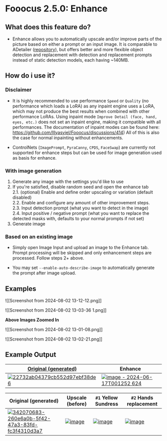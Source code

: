 # Fooocus 2.5.0: Enhance
## What does this feature do?

- Enhance allows you to automatically upscale and/or improve parts of the picture based on either a prompt or an input image. It is comparable to ADetailer ([repository](https://github.com/Bing-su/adetailer)), but offers better and more flexible object detection and replacement with detection and replacement prompts instead of static detection models, each having ~140MB.

## How do i use it?

### Disclaimer

- It is highly recommended to use performance `Speed` or `Quality` (no performance which loads a LoRA) as any inpaint engine uses a LoRA, which may not produce the best results when combined with other performance LoRAs. Using inpaint mode `Improve Detail (face, hand, eyes, etc.)` does not set an inpaint engine, making it compatible with all performances. The documentation of inpaint modes can be found here: https://github.com/lllyasviel/Fooocus/discussions/414) All of this is also the case for normal inpainting without enhancements.

- ControlNets (`ImagePrompt`, `PyraCanny`, `CPDS`, `FaceSwap`) are currently not supported for enhance steps but can be used for image generation used as basis for enhance.

### With image generation

1. Generate any image with the settings you'd like to use
2. If you're satisfied, disable random seed and open the enhance tab  
    2.1. (optional) Enable and define order upscaling or variation (default disabled)  
    2.2. Enable and configure any amount of other improvement steps.  
    2.3. Input detection prompt (what you want to detect in the image)  
    2.4. Input positive / negative prompt (what you want to replace the detected masks with, defaults to your normal prompts if not set)
3. Generate image

### Based on an existing image

- Simply open Image Input and upload an image to the Enhance tab. Prompt processing will be skipped and only enhancement steps are processed. Follow steps 2+ above.  

- You may set `--enable-auto-describe-image` to automatically generate the prompt after image upload.

## Examples

![[Screenshot from 2024-08-02 13-12-12.png]]

![[Screenshot from 2024-08-02 13-03-36 1.png]]

**Above Images Zoomed In**

![[Screenshot from 2024-08-02 13-01-08.png]]

![[Screenshot from 2024-08-02 13-02-21.png]]

## Example Output

|[Original (generated)](https://gallery.mashb1t.de/gallery/-8ubXvDC-HwkxOv8Oem8cabO/vd1Wm0E8WZdNbimHmVzTXTR_)|Enhance|
|---|---|
|[![22732ab04379cb552d97ebf38de6](https://github.com/lllyasviel/Fooocus/assets/9307310/06aced0d-a967-4b58-ac5a-ae7fd5fbf62a)](https://github.com/lllyasviel/Fooocus/assets/9307310/06aced0d-a967-4b58-ac5a-ae7fd5fbf62a)|[![image - 2024-06-17T001252 624](https://github.com/lllyasviel/Fooocus/assets/9307310/33fd2d83-73c0-4192-b99e-515c39ae853f)](https://github.com/lllyasviel/Fooocus/assets/9307310/33fd2d83-73c0-4192-b99e-515c39ae853f)|

|Original (generated)|Upscale (before)|`#1` Yellow Sundress|`#2` Hands replacement|
|---|---|---|---|
|[![342070683-260e6a0b-5f42-47a3-83fd-fc3f4310d3a7](https://github.com/user-attachments/assets/f273197c-1c12-44a9-b097-ad2e77de643f)](https://github.com/user-attachments/assets/f273197c-1c12-44a9-b097-ad2e77de643f)|[![image](https://github.com/user-attachments/assets/41da80f2-7fbe-482a-b4ab-e60cf1c7954a)](https://github.com/user-attachments/assets/41da80f2-7fbe-482a-b4ab-e60cf1c7954a)|[![image](https://github.com/user-attachments/assets/c8d5cbe3-f7fb-4b96-924a-795ec3ef6a0e)](https://github.com/user-attachments/assets/c8d5cbe3-f7fb-4b96-924a-795ec3ef6a0e)|[![image](https://github.com/user-attachments/assets/bb20c49f-9d34-42b6-a451-996a8c41350c)](https://github.com/user-attachments/assets/bb20c49f-9d34-42b6-a451-996a8c41350c)|
